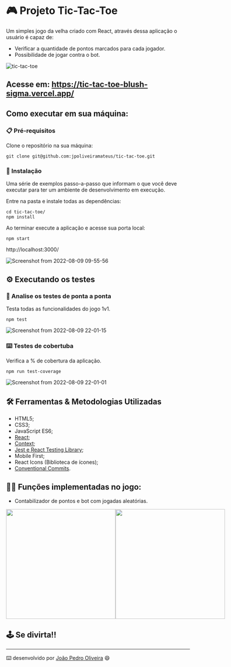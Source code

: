 # 🎮 Projeto Tic-Tac-Toe

Um simples jogo da velha criado com React, através dessa aplicação o usuário é capaz de:

- Verificar a quantidade de pontos marcados para cada jogador.
- Possibilidade de jogar contra o bot.

![tic-tac-toe](https://user-images.githubusercontent.com/99822908/183678020-eb65c50e-6764-45ac-88a5-f6dae4f05fdd.gif)

## Acesse em: https://tic-tac-toe-blush-sigma.vercel.app/

## Como executar em sua máquina:

### 📋 Pré-requisitos

Clone o repositório na sua máquina:

```
git clone git@github.com:jpoliveiramateus/tic-tac-toe.git
```

### 🔧 Instalação

Uma série de exemplos passo-a-passo que informam o que você deve executar para ter um ambiente de desenvolvimento em execução.

Entre na pasta e instale todas as dependências:

```
cd tic-tac-toe/
npm install
```

Ao terminar execute a aplicação e acesse sua porta local:

```
npm start
```
http://localhost:3000/

![Screenshot from 2022-08-09 09-55-56](https://user-images.githubusercontent.com/99822908/183652713-a0858f43-66da-4401-8be3-12344e5d98ae.png)


## ⚙️ Executando os testes

### 🔩 Analise os testes de ponta a ponta

Testa todas as funcionalidades do jogo 1v1.

```
npm test
```
![Screenshot from 2022-08-09 22-01-15](https://user-images.githubusercontent.com/99822908/183787738-b7072f25-3367-4e76-85bc-46e9479d5f93.png)

### ⌨️ Testes de cobertuba

Verifica a % de cobertura da aplicação.

```
npm run test-coverage
```
![Screenshot from 2022-08-09 22-01-01](https://user-images.githubusercontent.com/99822908/183787765-c9403521-79fe-437d-a4ef-e41bc2921fec.png)

## 🛠️ Ferramentas & Metodologias Utilizadas

* HTML5;
* CSS3;
* JavaScript ES6;
* [React](https://pt-br.reactjs.org/);
* [Context](https://pt-br.reactjs.org/docs/context.html);
* [Jest e React Testing Library](https://testing-library.com/);
* Mobile First;
* React Icons (Biblioteca de ícones);
* [Conventional Commits](https://www.conventionalcommits.org/pt-br/v1.0.0/).

## 👨‍💻 Funções implementadas no jogo:

- Contabilizador de pontos e bot com jogadas aleatórias.

<div style="display: flex">
  <img src="https://user-images.githubusercontent.com/99822908/183785258-a380b35c-5568-4e98-9045-d01a52756711.gif" width="300" />
  <img src="https://user-images.githubusercontent.com/99822908/183785313-a3a8aea3-869f-4c97-b613-faf028bbdd79.gif" width="300" />
</div>


## 🕹️ Se divirta!!

---
⌨️ desenvolvido por [João Pedro Oliveira](https://www.linkedin.com/in/jo%C3%A3o-pedro-de-oliveira-mateus/) 😄
